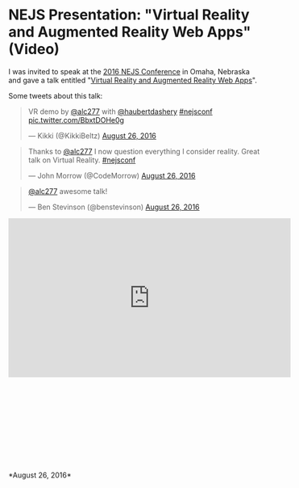 # NEJS Presentation: "Virtual Reality and Augmented Reality Web Apps" (Video)

I was invited to speak at the [2016 NEJS Conference](https://2016.nejsconf.com/) in Omaha, Nebraska and gave a talk entitled "[Virtual Reality and Augmented Reality Web Apps](https://2016.nejsconf.com/speakers/andrew-cassell/)". 

Some tweets about this talk:

<blockquote class="twitter-tweet" data-lang="en"><p lang="en" dir="ltr">VR demo by <a href="https://twitter.com/alc277?ref_src=twsrc%5Etfw">@alc277</a> with <a href="https://twitter.com/haubertdashery?ref_src=twsrc%5Etfw">@haubertdashery</a> <a href="https://twitter.com/hashtag/nejsconf?src=hash&amp;ref_src=twsrc%5Etfw">#nejsconf</a> <a href="https://t.co/BbxtDOHe0g">pic.twitter.com/BbxtDOHe0g</a></p>&mdash; Kikki (@KikkiBeltz) <a href="https://twitter.com/KikkiBeltz/status/769217789395480576?ref_src=twsrc%5Etfw">August 26, 2016</a></blockquote>
<script async src="//platform.twitter.com/widgets.js" charset="utf-8"></script>

<blockquote class="twitter-tweet" data-lang="en"><p lang="en" dir="ltr">Thanks to <a href="https://twitter.com/alc277?ref_src=twsrc%5Etfw">@alc277</a> I now question everything I consider reality. Great talk on Virtual Reality. <a href="https://twitter.com/hashtag/nejsconf?src=hash&amp;ref_src=twsrc%5Etfw">#nejsconf</a></p>&mdash; John Morrow (@CodeMorrow) <a href="https://twitter.com/CodeMorrow/status/769218053577936896?ref_src=twsrc%5Etfw">August 26, 2016</a></blockquote>
<script async src="//platform.twitter.com/widgets.js" charset="utf-8"></script>

<blockquote class="twitter-tweet" data-lang="en"><p lang="en" dir="ltr"><a href="https://twitter.com/alc277?ref_src=twsrc%5Etfw">@alc277</a> awesome talk!</p>&mdash; Ben Stevinson (@benstevinson) <a href="https://twitter.com/benstevinson/status/769218095177007104?ref_src=twsrc%5Etfw">August 26, 2016</a></blockquote>
<script async src="//platform.twitter.com/widgets.js" charset="utf-8"></script>



<div style="min-height: 500px">
<iframe width="560" height="315" src="https://www.youtube.com/embed/o5bXDH_8UJ0?rel=0" frameborder="0" allowfullscreen></iframe>
</div>
*August 26, 2016*